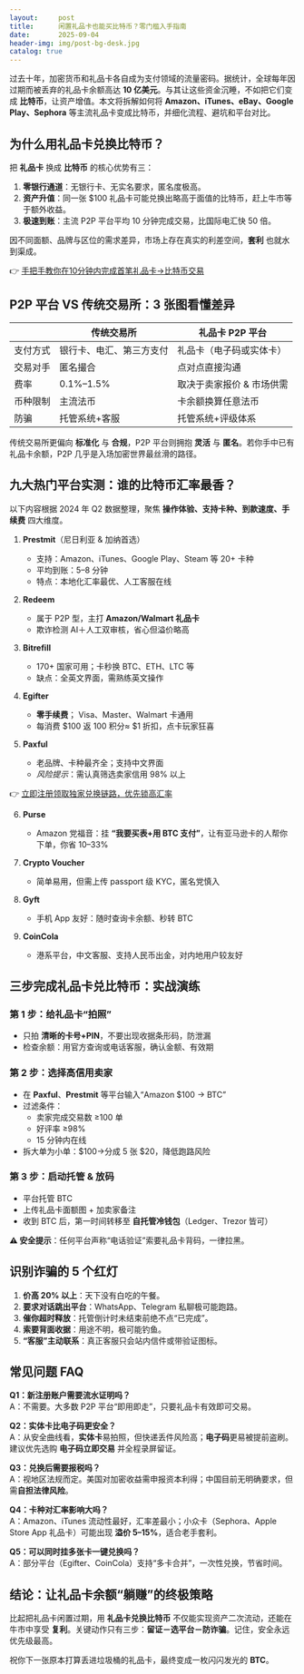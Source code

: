 ```yaml
---
layout:     post
title:      闲置礼品卡也能买比特币？零门槛入手指南
date:       2025-09-04
header-img: img/post-bg-desk.jpg
catalog: true
---
```


过去十年，加密货币和礼品卡各自成为支付领域的流量密码。据统计，全球每年因过期而被丢弃的礼品卡余额高达 **10 亿美元**。与其让这些资金沉睡，不如把它们变成 **比特币**，让资产增值。本文将拆解如何将 **Amazon、iTunes、eBay、Google Play、Sephora** 等主流礼品卡变成比特币，并细化流程、避坑和平台对比。

## 为什么用礼品卡兑换比特币？

把 **礼品卡** 换成 **比特币** 的核心优势有三：

1. **零银行通道**：无银行卡、无实名要求，匿名度极高。  
2. **资产升值**：同一张 $100 礼品卡可能兑换出略高于面值的比特币，赶上牛市等于额外收益。  
3. **极速到账**：主流 P2P 平台平均 10 分钟完成交易，比国际电汇快 50 倍。

因不同面额、品牌与区位的需求差异，市场上存在真实的利差空间，**套利** 也就水到渠成。

👉 [手把手教你在10分钟内完成首笔礼品卡→比特币交易](https://okxdog.com/)

## P2P 平台 VS 传统交易所：3 张图看懂差异

|                 | 传统交易所               | 礼品卡 P2P 平台         |
|-----------------|--------------------------|--------------------------|
| 支付方式        | 银行卡、电汇、第三方支付 | 礼品卡（电子码或实体卡） |
| 交易对手        | 匿名撮合                 | 点对点直接沟通           |
| 费率            | 0.1%–1.5%                | 取决于卖家报价 & 市场供需 |
| 币种限制        | 主流法币                 | 卡余额换算任意法币       |
| 防骗             | 托管系统+客服            | 托管系统+评级体系         |

传统交易所更偏向 **标准化** 与 **合规**，P2P 平台则拥抱 **灵活** 与 **匿名**。若你手中已有礼品卡余额，P2P 几乎是入场加密世界最丝滑的路径。

## 九大热门平台实测：谁的比特币汇率最香？

以下内容根据 2024 年 Q2 数据整理，聚焦 **操作体验、支持卡种、到款速度、手续费** 四大维度。

1. **Prestmit**（尼日利亚 & 加纳首选）  
   - 支持：Amazon、iTunes、Google Play、Steam 等 20+ 卡种  
   - 平均到账：5–8 分钟  
   - 特点：本地化汇率最优、人工客服在线  

2. **Redeem**  
   - 属于 P2P 型，主打 **Amazon/Walmart 礼品卡**  
   - 欺诈检测 AI＋人工双审核，省心但溢价略高  

3. **Bitrefill**  
   - 170+ 国家可用；卡秒换 BTC、ETH、LTC 等  
   - 缺点：全英文界面，需熟练英文操作  

4. **Egifter**  
   - **零手续费**； Visa、Master、Walmart 卡通用  
   - 每消费 $100 返 100 积分≈ $1 折扣，点卡玩家狂喜  

5. **Paxful**  
   - 老品牌、卡种最齐全；支持中文界面  
   - *风险提示*：需认真筛选卖家信用 98% 以上  

👉 [立即注册领取独家兑换链路，优先锁高汇率](https://okxdog.com/)

6. **Purse**  
   - Amazon 党福音：挂 **“我要买表+用 BTC 支付”**，让有亚马逊卡的人帮你下单，你省 10–33%  

7. **Crypto Voucher**  
   - 简单易用，但需上传 passport 级 KYC，匿名党慎入  

8. **Gyft**  
   - 手机 App 友好：随时查询卡余额、秒转 BTC  

9. **CoinCola**  
   - 港系平台，中文客服、支持人民币出金，对内地用户较友好  

## 三步完成礼品卡兑比特币：实战演练

### 第 1 步：给礼品卡“拍照”  
- 只拍 **清晰的卡号+PIN**，不要出现收据条形码，防泄漏  
- 检查余额：用官方查询或电话客服，确认金额、有效期  

### 第 2 步：选择高信用卖家  
- 在 **Paxful**、**Prestmit** 等平台输入“Amazon $100 → BTC”  
- 过滤条件：  
  - 卖家完成交易数 ≥100 单  
  - 好评率 ≥98%  
  - 15 分钟内在线  
- 拆大单为小单：$100→分成 5 张 $20，降低跑路风险  

### 第 3 步：启动托管 & 放码  
- 平台托管 BTC  
- 上传礼品卡面额图 + 加卖家备注  
- 收到 BTC 后，第一时间转移至 **自托管冷钱包**（Ledger、Trezor 皆可）  

**⚠️ 安全提示**：任何平台声称“电话验证”索要礼品卡背码，一律拉黑。

## 识别诈骗的 5 个红灯

1. **价高 20% 以上**：天下没有白吃的午餐。  
2. **要求对话跳出平台**：WhatsApp、Telegram 私聊极可能跑路。  
3. **催你超时释放**：托管倒计时未结束前绝不点“已完成”。  
4. **索要背面收据**：用途不明，极可能钓鱼。  
5. **“客服”主动联系**：真正客服只会站内信件或带验证图标。

## 常见问题 FAQ

**Q1：新注册账户需要流水证明吗？**  
A：不需要。大多数 P2P 平台“即用即走”，只要礼品卡有效即可交易。

**Q2：实体卡比电子码更安全？**  
A：从安全曲线看，**实体卡**易拍照，但快递丢件风险高；**电子码**更易被提前盗刷。建议优先选购 **电子码立即交易** 并全程录屏留证。

**Q3：兑换后需要报税吗？**  
A：视地区法规而定。美国对加密收益需申报资本利得；中国目前无明确要求，但需**自担法律风险**。

**Q4：卡种对汇率影响大吗？**  
A：Amazon、iTunes 流动性最好，汇率差最小；小众卡（Sephora、Apple Store App 礼品卡）可能出现 **溢价 5–15%**，适合老手套利。

**Q5：可以同时挂多张卡一键兑换吗？**  
A：部分平台（Egifter、CoinCola）支持“多卡合并”，一次性兑换，节省时间。

## 结论：让礼品卡余额“躺赚”的终极策略

比起把礼品卡闲置过期，用 **礼品卡兑换比特币** 不仅能实现资产二次流动，还能在牛市中享受 **复利**。关键动作只有三步：**留证－选平台－防诈骗**。记住，安全永远优先级最高。

祝你下一张原本打算丢进垃圾桶的礼品卡，最终变成一枚闪闪发光的 **BTC**。